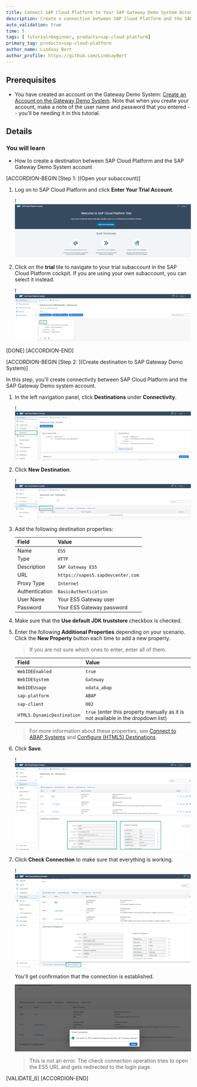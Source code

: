 ```yaml
---
title: Connect SAP Cloud Platform to Your SAP Gateway Demo System Account (ES5)
description: Create a connection between SAP Cloud Platform and the SAP Gateway Demo System (ES5).
auto_validation: true
time: 5
tags: [ tutorial>beginner, products>sap-cloud-platform]
primary_tag: products>sap-cloud-platform
author_name: Lindsay Bert
author_profile: https://github.com/LindsayBert
---
```


## Prerequisites
- You have created an account on the Gateway Demo System: [Create an Account on the Gateway Demo System](https://developers.sap.com/tutorials/gateway-demo-signup.html). Note that when you create your account, make a note of the user name and password that you entered -- you'll be needing it in this tutorial.

## Details
### You will learn
  - How to create a destination between SAP Cloud Platform and the SAP Gateway Demo System account

[ACCORDION-BEGIN [Step 1: ](Open your subaccount)]

1. Log on to SAP Cloud Platform and click **Enter Your Trial Account**.

    !![Log on to SAP Cloud Platform](1-enter-trial-account.png)

2. Click on the **trial** tile to navigate to your trial subaccount in the SAP Cloud Platform cockpit. If you are using your own subaccount, you can select it instead.

    !![Click trial account](2-click-trial.png)

[DONE]
[ACCORDION-END]


[ACCORDION-BEGIN [Step 2: ](Create destination to SAP Gateway Demo System)]

In this step, you'll create connectivity between SAP Cloud Platform and the SAP Gateway Demo system account.

1.  In the left navigation panel, click **Destinations** under **Connectivity**.

    !![Open destinations](3-open-destinations.png)

2. Click **New Destination**.

    !![New destination](4-create-destination.png)

3.  Add the following destination properties:

    |  Field     | Value
    |  :------------- | :-------------
    |  Name           | `ES5`
    |  Type          | `HTTP`
    |  Description    | `SAP Gateway ES5`
    |  URL           | `https://sapes5.sapdevcenter.com`
    |  Proxy Type          | `Internet`
    |  Authentication    | `BasicAuthentication`
    |  User Name          | Your ES5 Gateway user
    |  Password    | Your ES5 Gateway password

4. Make sure that the **Use default JDK truststore** checkbox is checked.

5. Enter the following **Additional Properties** depending on your scenario. Click the **New Property** button each time to add a new property.

    >If you are not sure which ones to enter, enter all of them.

    |  Field     | Value
    |  :------------- | :-------------
    | `WebIDEEnabled`          | `true`
    | `WebIDESystem`    | `Gateway`
    | `WebIDEUsage`           | `odata_abap`
    | `sap-platform`          | `ABAP`
    | `sap-client`          | `002`
    | `HTML5.DynamicDestination`          | `true` (enter this property manually as it is not available in the dropdown list)

    >For more information about these properties, see [Connect to ABAP Systems](https://help.sap.com/viewer/825270ffffe74d9f988a0f0066ad59f0/CF/en-US/5c3debce758a470e8342161457fd6f70.html) and [Configure (HTML5) Destinations](https://help.sap.com/viewer/29badeeee3684338b2e870139bdc4d86/Cloud/en-US/fab4035652cb4fc48503c65dc841d335.html).

6. Click **Save**.

    !![Destination Properties](5-destination-properties.png)

7. Click **Check Connection** to make sure that everything is working.

    !![Check connection](6-check-connection.png)

    You'll get confirmation that the connection is established.

    ![Connection established](7-connection-established.png)

    >This is not an error. The check connection operation tries to open the ES5 URL and gets redirected to the login page.

[VALIDATE_6]
[ACCORDION-END]
